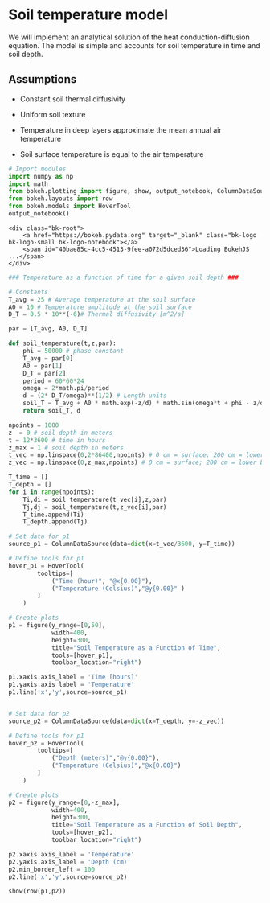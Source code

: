 
# Soil temperature model

We will implement an analytical solution of the heat conduction-diffusion equation. The model is simple and accounts for soil temperature in time and soil depth.

## Assumptions

- Constant soil thermal diffusivity

- Uniform soil texture

- Temperature in deep layers approximate the mean annual air temperature

- Soil surface temperature is equal to the air temperature


```python
# Import modules
import numpy as np
import math
from bokeh.plotting import figure, show, output_notebook, ColumnDataSource
from bokeh.layouts import row
from bokeh.models import HoverTool
output_notebook()

```



    <div class="bk-root">
        <a href="https://bokeh.pydata.org" target="_blank" class="bk-logo bk-logo-small bk-logo-notebook"></a>
        <span id="40bae85c-4cc5-4513-9fee-a072d5dced36">Loading BokehJS ...</span>
    </div>





```python
### Temperature as a function of time for a given soil depth ###

# Constants
T_avg = 25 # Average temperature at the soil surface
A0 = 10 # Temperature amplitude at the soil surface
D_T = 0.5 * 10**(-6)# Thermal diffusivity [m^2/s]

par = [T_avg, A0, D_T]

def soil_temperature(t,z,par):
    phi = 50000 # phase constant
    T_avg = par[0]
    A0 = par[1]
    D_T = par[2]
    period = 60*60*24
    omega = 2*math.pi/period
    d = (2* D_T/omega)**(1/2) # Length units
    soil_T = T_avg + A0 * math.exp(-z/d) * math.sin(omega*t + phi - z/d)
    return soil_T, d

npoints = 1000
z  = 0 # soil depth in meters
t = 12*3600 # time in hours
z_max = 1 # soil depth in meters
t_vec = np.linspace(0,2*86400,npoints) # 0 cm = surface; 200 cm = lower boundary
z_vec = np.linspace(0,z_max,npoints) # 0 cm = surface; 200 cm = lower boundary

T_time = []
T_depth = []
for i in range(npoints):
    Ti,di = soil_temperature(t_vec[i],z,par)
    Tj,dj = soil_temperature(t,z_vec[i],par)
    T_time.append(Ti)
    T_depth.append(Tj)

# Set data for p1
source_p1 = ColumnDataSource(data=dict(x=t_vec/3600, y=T_time))

# Define tools for p1
hover_p1 = HoverTool(
        tooltips=[
            ("Time (hour)", "@x{0.00}"),
            ("Temperature (Celsius)","@y{0.00}" )
        ]
    )

# Create plots
p1 = figure(y_range=[0,50],
            width=400,
            height=300,
            title="Soil Temperature as a Function of Time",
            tools=[hover_p1],
            toolbar_location="right")

p1.xaxis.axis_label = 'Time [hours]'
p1.yaxis.axis_label = 'Temperature'
p1.line('x','y',source=source_p1)


# Set data for p2
source_p2 = ColumnDataSource(data=dict(x=T_depth, y=-z_vec))

# Define tools for p1
hover_p2 = HoverTool(
        tooltips=[
            ("Depth (meters)","@y{0.00}"),
            ("Temperature (Celsius)","@x{0.00}")
        ]
    )

# Create plots
p2 = figure(y_range=[0,-z_max],
            width=400,
            height=300,
            title="Soil Temperature as a Function of Soil Depth",
            tools=[hover_p2],
            toolbar_location="right")

p2.xaxis.axis_label = 'Temperature'
p2.yaxis.axis_label = 'Depth (cm)'
p2.min_border_left = 100
p2.line('x','y',source=source_p2)

show(row(p1,p2))

```








  <div class="bk-root" id="a472a0e0-9aae-450e-8827-13aa03164325"></div>




